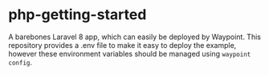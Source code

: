 # php-getting-started

A barebones Laravel 8 app, which can easily be deployed by Waypoint.
This repository provides a .env file to make it easy to deploy the example, however these environment variables should be managed using `waypoint config`.
